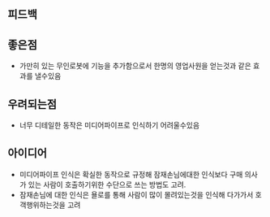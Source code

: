 ## 피드백

## 좋은점
- 가만히 있는 무인로봇에 기능을 추가함으로서 한명의 영업사원을 얻는것과 같은 효과를 낼수있음

## 우려되는점 
- 너무 디테일한 동작은 미디어파이프로 인식하기 어려울수있음

## 아이디어
- 미디어파이프 인식은 확실한 동작으로 규정해 잠재손님에대한 인식보다 구매 의사가 있는 사람이 호출하기위한 수단으로 쓰는 방법도 고려.
- 잠재손님에 대한 인식은 욜로를 통해 사람이 많이 몰려있는것을 인식해 다가가서 호객행위하는것을 고려